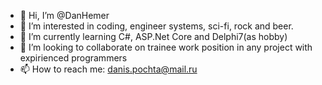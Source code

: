- 👋 Hi, I’m @DanHemer
- 👀 I’m interested in coding, engineer systems, sci-fi, rock and beer.
- 🌱 I’m currently learning C#, ASP.Net Core and Delphi7(as hobby)
- 💞️ I’m looking to collaborate on trainee work position in any project with expirienced programmers
- 📫 How to reach me: danis.pochta@mail.ru

<!---
DanHemer/DanHemer is a ✨ special ✨ repository because its `README.md` (this file) appears on your GitHub profile.
You can click the Preview link to take a look at your changes.
--->

